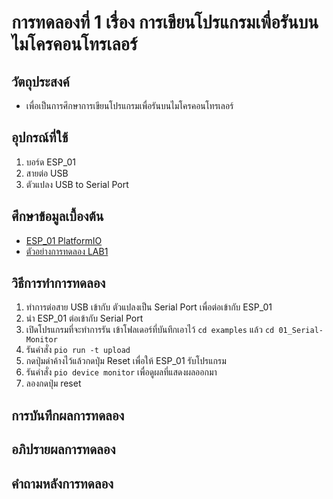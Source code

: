 # การทดลองที่ 1 เรื่อง การเขียนโปรแกรมเพื่อรันบนไมโครคอนโทรเลอร์  
## วัตถุประสงค์
  * เพื่อเป็นการศึกษาการเขียนโปรแกรมเพื่อรันบนไมโครคอนโทรเลอร์ 
## อุปกรณ์ที่ใช้ 
  1. บอร์ด ESP_01
  2. สายต่อ USB
  3. ตัวแปลง USB to Serial Port 
## ศึกษาข้อมูลเบื้องต้น
  * [ESP_01 PlatformIO](https://docs.platformio.org/en/latest/boards/espressif8266/esp01.html)
  * [ตัวอย่างการทดลอง LAB1](https://youtu.be/NLIUsWLEpmg)
## วิธีการทำการทดลอง
  1. ทำการต่อสาย USB เข้ากับ ตัวแปลงเป็น Serial Port เพื่อต่อเข้ากับ ESP_01
  2. นำ ESP_01 ต่อเข้ากับ Serial Port
  3. เปิดโปรแกรมที่จะทำการรัน เข้าโฟลเดอร์ที่บันทึกเอาไว้ `cd examples` แล้ว `cd 01_Serial-Monitor`
  4. รันคำสั่ง `pio run -t upload`
  5. กดปุ่มดำค้างไว้แล้วกดปุ่ม Reset เพื่อให้ ESP_01 รับโปรแกรม
  6. รันคำสั่ง `pio device monitor` เพื่อดูผลที่แสดงผลออกมา
  7. ลองกดปุ่ม reset 
## การบันทึกผลการทดลอง 
## อภิปรายผลการทดลอง 
## คำถามหลังการทดลอง 
